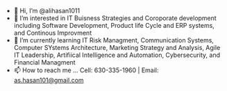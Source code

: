 - 👋 Hi, I’m @alihasan1011
- 👀 I’m interested in IT Buisness Strategies and Coroporate development including Software Development, Product life Cycle and ERP systems, and Continous Improvment
- 🌱 I’m currently learning IT Risk Managment, Communication Systems, Computer SYstems Architecture, Marketing Strategy and Analysis, Agile IT Leadership, Artifiical Intelligence and Automation, Cybersecurity, and Financial Managment
- 📫 How to reach me ... Cell: 630-335-1960 | Email: as.hasan101@gmail.com
